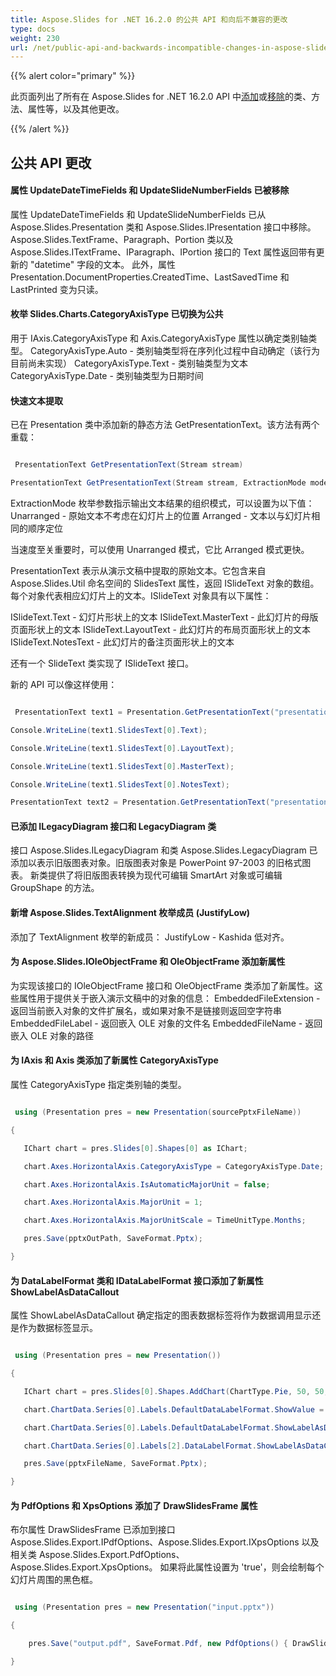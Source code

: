 ```yaml
---
title: Aspose.Slides for .NET 16.2.0 的公共 API 和向后不兼容的更改
type: docs
weight: 230
url: /net/public-api-and-backwards-incompatible-changes-in-aspose-slides-for-net-16-2-0/
---
```


{{% alert color="primary" %}} 

此页面列出了所有在 Aspose.Slides for .NET 16.2.0 API 中[添加](/slides/net/public-api-and-backwards-incompatible-changes-in-aspose-slides-for-net-16-2-0/)或[移除](/slides/net/public-api-and-backwards-incompatible-changes-in-aspose-slides-for-net-16-2-0/)的类、方法、属性等，以及其他更改。

{{% /alert %}} 
## **公共 API 更改**
#### **属性 UpdateDateTimeFields 和 UpdateSlideNumberFields 已被移除**
属性 UpdateDateTimeFields 和 UpdateSlideNumberFields 已从 Aspose.Slides.Presentation 类和 Aspose.Slides.IPresentation 接口中移除。
Aspose.Slides.TextFrame、Paragraph、Portion 类以及 Aspose.Slides.ITextFrame、IParagraph、IPortion 接口的 Text 属性返回带有更新的 "datetime" 字段的文本。
此外，属性 Presentation.DocumentProperties.CreatedTime、LastSavedTime 和 LastPrinted 变为只读。
#### **枚举 Slides.Charts.CategoryAxisType 已切换为公共**
用于 IAxis.CategoryAxisType 和 Axis.CategoryAxisType 属性以确定类别轴类型。
CategoryAxisType.Auto - 类别轴类型将在序列化过程中自动确定（该行为目前尚未实现）
CategoryAxisType.Text - 类别轴类型为文本
CategoryAxisType.Date - 类别轴类型为日期时间
#### **快速文本提取**
已在 Presentation 类中添加新的静态方法 GetPresentationText。该方法有两个重载：

``` csharp

 PresentationText GetPresentationText(Stream stream)

PresentationText GetPresentationText(Stream stream, ExtractionMode mode)

``` 

ExtractionMode 枚举参数指示输出文本结果的组织模式，可以设置为以下值：
Unarranged - 原始文本不考虑在幻灯片上的位置
Arranged - 文本以与幻灯片相同的顺序定位

当速度至关重要时，可以使用 Unarranged 模式，它比 Arranged 模式更快。

PresentationText 表示从演示文稿中提取的原始文本。它包含来自 Aspose.Slides.Util 命名空间的 SlidesText 属性，返回 ISlideText 对象的数组。每个对象代表相应幻灯片上的文本。ISlideText 对象具有以下属性：

ISlideText.Text - 幻灯片形状上的文本
ISlideText.MasterText - 此幻灯片的母版页面形状上的文本
ISlideText.LayoutText - 此幻灯片的布局页面形状上的文本
ISlideText.NotesText - 此幻灯片的备注页面形状上的文本

还有一个 SlideText 类实现了 ISlideText 接口。

新的 API 可以像这样使用：

``` csharp

 PresentationText text1 = Presentation.GetPresentationText("presentation.ppt");

Console.WriteLine(text1.SlidesText[0].Text);

Console.WriteLine(text1.SlidesText[0].LayoutText);

Console.WriteLine(text1.SlidesText[0].MasterText);

Console.WriteLine(text1.SlidesText[0].NotesText);

PresentationText text2 = Presentation.GetPresentationText("presentation.pptx", ExtractionMode.Unarranged)

``` 
#### **已添加 ILegacyDiagram 接口和 LegacyDiagram 类**
接口 Aspose.Slides.ILegacyDiagram 和类 Aspose.Slides.LegacyDiagram 已添加以表示旧版图表对象。旧版图表对象是 PowerPoint 97-2003 的旧格式图表。
新类提供了将旧版图表转换为现代可编辑 SmartArt 对象或可编辑 GroupShape 的方法。
#### **新增 Aspose.Slides.TextAlignment 枚举成员 (JustifyLow)**
添加了 TextAlignment 枚举的新成员：
JustifyLow - Kashida 低对齐。
#### **为 Aspose.Slides.IOleObjectFrame 和 OleObjectFrame 添加新属性**
为实现该接口的 IOleObjectFrame 接口和 OleObjectFrame 类添加了新属性。这些属性用于提供关于嵌入演示文稿中的对象的信息：
EmbeddedFileExtension - 返回当前嵌入对象的文件扩展名，或如果对象不是链接则返回空字符串
EmbeddedFileLabel - 返回嵌入 OLE 对象的文件名
EmbeddedFileName - 返回嵌入 OLE 对象的路径
#### **为 IAxis 和 Axis 类添加了新属性 CategoryAxisType**
属性 CategoryAxisType 指定类别轴的类型。

``` csharp

 using (Presentation pres = new Presentation(sourcePptxFileName))

{

   IChart chart = pres.Slides[0].Shapes[0] as IChart;

   chart.Axes.HorizontalAxis.CategoryAxisType = CategoryAxisType.Date;

   chart.Axes.HorizontalAxis.IsAutomaticMajorUnit = false;

   chart.Axes.HorizontalAxis.MajorUnit = 1;

   chart.Axes.HorizontalAxis.MajorUnitScale = TimeUnitType.Months;

   pres.Save(pptxOutPath, SaveFormat.Pptx);

}

``` 
#### **为 DataLabelFormat 类和 IDataLabelFormat 接口添加了新属性 ShowLabelAsDataCallout**
属性 ShowLabelAsDataCallout 确定指定的图表数据标签将作为数据调用显示还是作为数据标签显示。

``` csharp

 using (Presentation pres = new Presentation())

{

   IChart chart = pres.Slides[0].Shapes.AddChart(ChartType.Pie, 50, 50, 500, 400);

   chart.ChartData.Series[0].Labels.DefaultDataLabelFormat.ShowValue = true;

   chart.ChartData.Series[0].Labels.DefaultDataLabelFormat.ShowLabelAsDataCallout = true;

   chart.ChartData.Series[0].Labels[2].DataLabelFormat.ShowLabelAsDataCallout = false;

   pres.Save(pptxFileName, SaveFormat.Pptx);

}

``` 
#### **为 PdfOptions 和 XpsOptions 添加了 DrawSlidesFrame 属性**
布尔属性 DrawSlidesFrame 已添加到接口 Aspose.Slides.Export.IPdfOptions、Aspose.Slides.Export.IXpsOptions 以及相关类 Aspose.Slides.Export.PdfOptions、Aspose.Slides.Export.XpsOptions。
如果将此属性设置为 'true'，则会绘制每个幻灯片周围的黑色框。

``` csharp

 using (Presentation pres = new Presentation("input.pptx"))

{

    pres.Save("output.pdf", SaveFormat.Pdf, new PdfOptions() { DrawSlidesFrame = true });

}

``` 